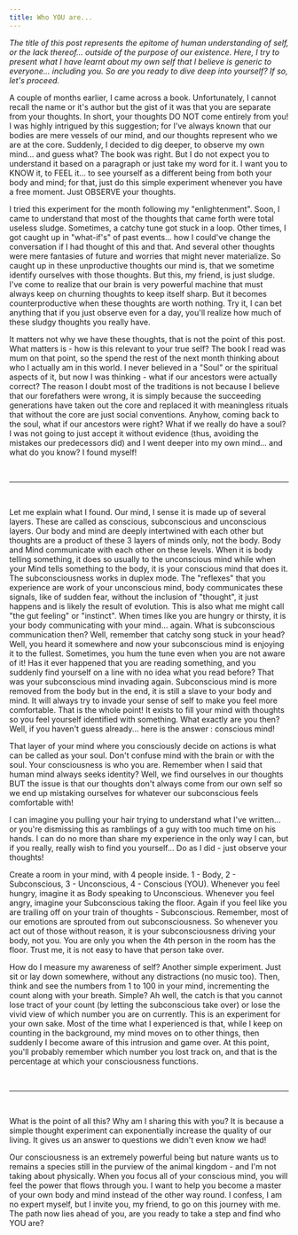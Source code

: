 ```yaml
---
title: Who YOU are...
---
```


_The title of this post represents the epitome of human understanding of self, or the lack thereof... outside of the purpose of our existence. Here, I try to present what I have learnt about my own self that I believe is generic to everyone... including you. So are you ready to dive deep into yourself? If so, let's proceed._

A couple of months earlier, I came across a book. Unfortunately, I cannot recall the name or it's author but the gist of it was that you are separate from your thoughts. In short, your thoughts DO NOT come entirely from you! I was highly intrigued by this suggestion; for I've always known that our bodies are mere vessels of our mind, and our thoughts represent who we are at the core. Suddenly, I decided to dig deeper, to observe my own mind... and guess what? The book was right. But I do not expect you to understand it based on a paragraph or just take my word for it. I want you to KNOW it, to FEEL it... to see yourself as a different being from both your body and mind; for that, just do this simple experiment whenever you have a free moment. Just OBSERVE your thoughts.

 I tried this experiment for the month following my "enlightenment". Soon, I came to understand that most of the thoughts that came forth were total useless sludge. Sometimes, a catchy tune got stuck in a loop. Other times, I got caught up in "what-if's" of past events... how I could've change the conversation if I had thought of this and that. And several other thoughts were mere fantasies of future and worries that might never materialize. So caught up in these unproductive thoughts our mind is, that we sometime identify ourselves with those thoughts. But this, my friend, is just sludge. I've come to realize that our brain is very powerful machine that must always keep on churning thoughts to keep itself sharp. But it becomes counterproductive when these thoughts are worth nothing. Try it, I can bet anything that if you just observe even for a day, you'll realize how much of these sludgy thoughts you really have. 

It matters not why we have these thoughts, that is not the point of this post. What matters is - how is this relevant to your true self? The book I read was mum on that point, so the spend the rest of the next month thinking about who I actually am in this world. I never believed in a "Soul" or the spiritual aspects of it, but now I was thinking - what if our ancestors were actually correct? The reason I doubt most of the traditions is not because I believe that our forefathers were wrong, it is simply because the succeeding generations have taken out the core and replaced it with meaningless rituals that without the core are just social conventions. Anyhow, coming back to the soul, what if our ancestors were right? What if we really do have a soul? I was not going to just accept it without evidence (thus, avoiding the mistakes our predecessors did) and I went deeper into my own mind... and what do you know? I found myself!

&nbsp;
&nbsp;

---

&nbsp;
&nbsp;

 Let me explain what I found. Our mind, I sense it is made up of several layers. These are called as conscious, subconscious and unconscious layers. Our body and mind are deeply intertwined with each other but thoughts are a product of these 3 layers of minds only, not the body. Body and Mind communicate with each other on these levels. When it is body telling something, it does so usually to the unconscious mind while when your Mind tells something to the body, it is your conscious mind that does it. The subconsciousness works in duplex mode. The "reflexes" that you experience are work of your unconscious mind, body communicates these signals, like of sudden fear, without the inclusion of "thought", it just happens and is likely the result of evolution. This is also what me might call "the gut feeling" or "instinct". When times like you are hungry or thirsty, it is your body communicating with your mind... again. What is subconscious communication then? Well, remember that catchy song stuck in your head? Well, you heard it somewhere and now your subconscious mind is enjoying it to the fullest. Sometimes, you hum the tune even when you are not aware of it! Has it ever happened that you are reading something, and you suddenly find yourself on a line with no idea what you read before? That was your subconscious mind invading again. Subconscious mind is more removed from the body but in the end, it is still a slave to your body and mind. It will always try to invade your sense of self to make you feel more comfortable. That is the whole point! It exists to fill your mind with thoughts so you feel yourself identified with something. What exactly are you then? Well, if you haven't guess already... here is the answer : conscious mind!

That layer of your mind where you consciously decide on actions is what can be called as your soul. Don't confuse mind with the brain or with the soul. Your consciousness is who you are. Remember when I said that human mind always seeks identity? Well, we find ourselves in our thoughts BUT the issue is that our thoughts don't always come from our own self so we end up mistaking ourselves for whatever our subconscious feels comfortable with! 

I can imagine you pulling your hair trying to understand what I've written... or you're dismissing this as ramblings of a guy with too much time on his hands. I can do no more than share my experience in the only way I can, but if you really, really wish to find you yourself... Do as I did - just observe your thoughts! 

Create a room in your mind, with 4 people inside. 1 - Body, 2 - Subconscious, 3 - Unconscious, 4 - Conscious (YOU). Whenever you feel hungry, imagine it as Body speaking to Unconscious. Whenever you feel angry, imagine your Subconscious taking the floor. Again if you feel like you are trailing off on your train of thoughts - Subconscious. Remember, most of our emotions are sprouted from out subconsciousness. So whenever you act out of those without reason, it is your subconsciousness driving your body, not you. You are only you when the 4th person in the room has the floor. Trust me, it is not easy to have that person take over.

How do I measure my awareness of self? Another simple experiment. Just sit or lay down somewhere, without any distractions (no music too). Then, think and see the numbers from 1 to 100 in your mind, incrementing the count along with your breath. Simple? Ah well, the catch is that you cannot lose tract of your count (by letting the subconscious take over) or lose the vivid view of which number you are on currently. This is an experiment for your own sake. Most of the time what I experienced is that, while I keep on counting in the background, my mind moves on to other things, then suddenly I become aware of this intrusion and game over. At this point, you'll probably remember which number you lost track on, and that is the percentage at which your consciousness functions.


&nbsp;
&nbsp;

---

&nbsp;
&nbsp;

What is the point of all this? Why am I sharing this with you? It is because a simple thought experiment can exponentially increase the quality of our living. It gives us an answer to questions we didn't even know we had!

Our consciousness is an extremely powerful being but nature wants us to remains a species still in the purview of the animal kingdom - and I'm not taking about physically. When you focus all of your conscious mind, you will feel the power that flows through you. I want to help you become a master of your own body and mind instead of the other way round. I confess, I am no expert myself, but I invite you, my friend, to go on this journey with me. The path now lies ahead of you, are you ready to take a step and find who YOU are?
